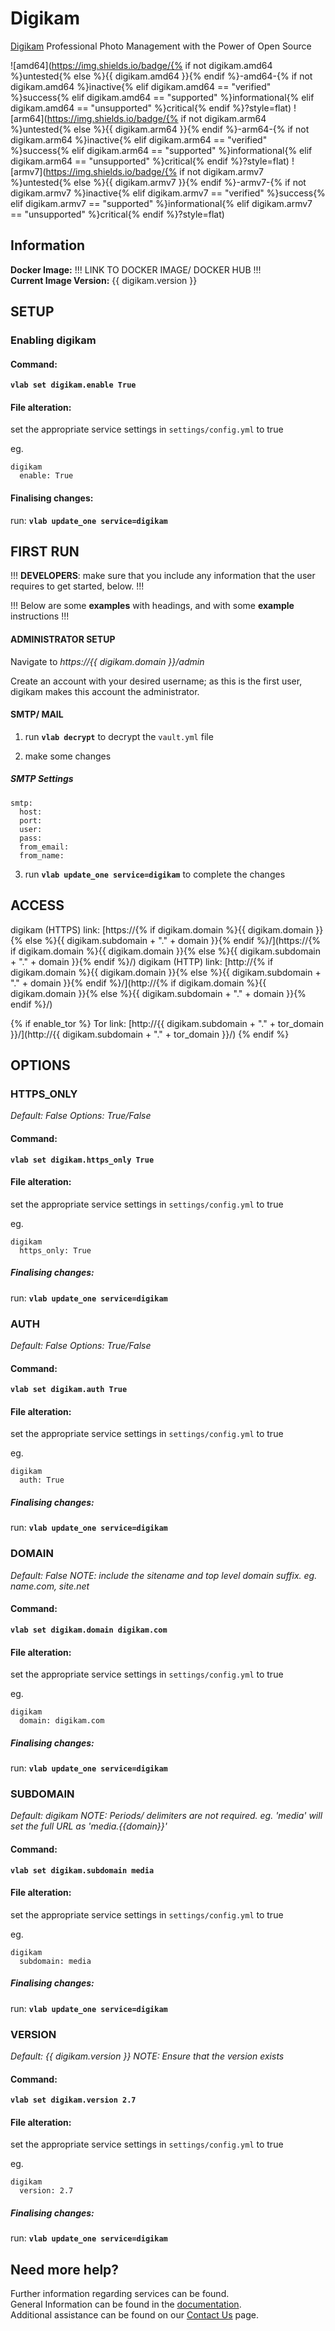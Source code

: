 # Digikam

[Digikam](https://www.digikam.org/) Professional Photo Management with the Power of Open Source

![amd64](https://img.shields.io/badge/{% if not digikam.amd64 %}untested{% else %}{{ digikam.amd64 }}{% endif %}-amd64-{% if not digikam.amd64 %}inactive{% elif digikam.amd64 == "verified" %}success{% elif digikam.amd64 == "supported" %}informational{% elif digikam.amd64 == "unsupported" %}critical{% endif %}?style=flat)
![arm64](https://img.shields.io/badge/{% if not digikam.arm64 %}untested{% else %}{{ digikam.arm64 }}{% endif %}-arm64-{% if not digikam.arm64 %}inactive{% elif digikam.arm64 == "verified" %}success{% elif digikam.arm64 == "supported" %}informational{% elif digikam.arm64 == "unsupported" %}critical{% endif %}?style=flat)
![armv7](https://img.shields.io/badge/{% if not digikam.armv7 %}untested{% else %}{{ digikam.armv7 }}{% endif %}-armv7-{% if not digikam.armv7 %}inactive{% elif digikam.armv7 == "verified" %}success{% elif digikam.armv7 == "supported" %}informational{% elif digikam.armv7 == "unsupported" %}critical{% endif %}?style=flat)

## Information


**Docker Image:** !!! LINK TO DOCKER IMAGE/ DOCKER HUB !!!  
**Current Image Version:** {{ digikam.version }}

## SETUP

### Enabling digikam

#### Command:

**`vlab set digikam.enable True`**

#### File alteration:

set the appropriate service settings in `settings/config.yml` to true

eg.
```
digikam
  enable: True
```

#### Finalising changes:

run: **`vlab update_one service=digikam`**

## FIRST RUN

!!! **DEVELOPERS**: make sure that you include any information that the user requires to get started, below. !!!

!!! Below are some **examples** with headings, and with some **example** instructions !!!

#### ADMINISTRATOR SETUP

Navigate to *https://{{ digikam.domain }}/admin*

Create an account with your desired username; as this is the first user, digikam makes this account the administrator.

#### SMTP/ MAIL

1. run **`vlab decrypt`** to decrypt the `vault.yml` file

2. make some changes


##### SMTP Settings
```
smtp:
  host:
  port:
  user:
  pass:
  from_email:
  from_name:
```

3. run **`vlab update_one service=digikam`** to complete the changes


## ACCESS

digikam (HTTPS) link: [https://{% if digikam.domain %}{{ digikam.domain }}{% else %}{{ digikam.subdomain + "." + domain }}{% endif %}/](https://{% if digikam.domain %}{{ digikam.domain }}{% else %}{{ digikam.subdomain + "." + domain }}{% endif %}/)
digikam (HTTP) link: [http://{% if digikam.domain %}{{ digikam.domain }}{% else %}{{ digikam.subdomain + "." + domain }}{% endif %}/](http://{% if digikam.domain %}{{ digikam.domain }}{% else %}{{ digikam.subdomain + "." + domain }}{% endif %}/)

{% if enable_tor %}
Tor link: [http://{{ digikam.subdomain + "." + tor_domain }}/](http://{{ digikam.subdomain + "." + tor_domain }}/)
{% endif %}

## OPTIONS

### HTTPS_ONLY
*Default: False*
*Options: True/False*

#### Command:

**`vlab set digikam.https_only True`**

#### File alteration:

set the appropriate service settings in `settings/config.yml` to true

eg.
```
digikam
  https_only: True
```

##### Finalising changes:

run: **`vlab update_one service=digikam`**

### AUTH
*Default: False*
*Options: True/False*

#### Command:

**`vlab set digikam.auth True`**

#### File alteration:

set the appropriate service settings in `settings/config.yml` to true

eg.
```
digikam
  auth: True
```

##### Finalising changes:

run: **`vlab update_one service=digikam`**

### DOMAIN
*Default: False*
*NOTE: include the sitename and top level domain suffix. eg. name.com, site.net*

#### Command:

**`vlab set digikam.domain digikam.com`**

#### File alteration:

set the appropriate service settings in `settings/config.yml` to true

eg.
```
digikam
  domain: digikam.com
```

##### Finalising changes:

run: **`vlab update_one service=digikam`**

### SUBDOMAIN
*Default: digikam*
*NOTE: Periods/ delimiters are not required. eg. 'media' will set the full URL as 'media.{{domain}}'*

#### Command:

**`vlab set digikam.subdomain media`**

#### File alteration:

set the appropriate service settings in `settings/config.yml` to true

eg.
```
digikam
  subdomain: media
```

##### Finalising changes:

run: **`vlab update_one service=digikam`**

### VERSION
*Default: {{  digikam.version  }}*
*NOTE: Ensure that the version exists*

#### Command:

**`vlab set digikam.version 2.7`**

#### File alteration:

set the appropriate service settings in `settings/config.yml` to true

eg.
```
digikam
  version: 2.7
```

##### Finalising changes:

run: **`vlab update_one service=digikam`**

## Need more help?
Further information regarding services can be found. \
General Information can be found in the [documentation](https://docs.vivumlab.com). \
Additional assistance can be found on our [Contact Us](https://docs.vivumlab.com/Contact-us) page.

